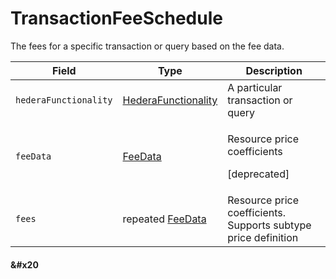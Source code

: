 # TransactionFeeSchedule

The fees for a specific transaction or query based on the fee data.

| Field                 | Type                                            | Description                                                                    |
| --------------------- | ----------------------------------------------- | ------------------------------------------------------------------------------ |
| `hederaFunctionality` | ​[HederaFunctionality](hederafunctionality.md)​ | A particular transaction or query                                              |
| `feeData`             | ​[FeeData](feedata.md)​                         | <p>Resource price coefficients</p><p>[deprecated]</p>                          |
| `fees`                | repeated [FeeData](feedata.md)                  | Resource price coefficients. Supports subtype price definition |

#### \&#x20 <a href="#undefined" id="undefined"></a>
